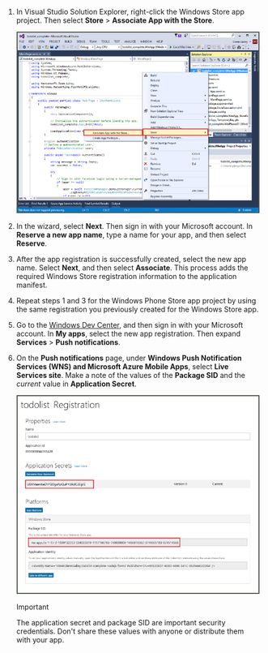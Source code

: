 1. In Visual Studio Solution Explorer, right-click the Windows Store app project. Then select **Store** > **Associate App with the Store**.

    ![Associate app with Windows Store](./media/app-service-mobile-register-wns/notification-hub-associate-win8-app.png)
2. In the wizard, select **Next**. Then sign in with your Microsoft account. In **Reserve a new app name**, type a name for your app, and then select **Reserve**.
3. After the app registration is successfully created, select the new app name. Select **Next**, and then select **Associate**. This process adds the required Windows Store registration information to the application manifest.
4. Repeat steps 1 and 3 for the Windows Phone Store app project by using the same registration you previously created for the Windows Store app.  
5. Go to the [Windows Dev Center](https://dev.windows.com/en-us/overview), and then sign in with your Microsoft account. In **My apps**, select the new app registration. Then expand **Services** > **Push notifications**.
6. On the **Push notifications** page, under **Windows Push Notification Services (WNS) and Microsoft Azure Mobile Apps**,  select **Live Services site**.  Make a note of the values of the **Package SID** and the *current*  value in **Application Secret**. 

    ![App setting in the developer center](./media/app-service-mobile-register-wns/mobile-services-win8-app-push-auth.png)

   > [!IMPORTANT]
   > The application secret and package SID are important security credentials. Don't share these values with anyone or distribute them with your app.
   >
   >
